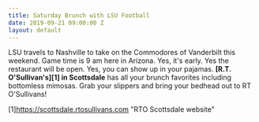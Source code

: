 ```yaml
---
title: Saturday Brunch with LSU Football
date: 2019-09-21 09:00:00 Z
layout: default
---
```


LSU travels to Nashville to take on the Commodores of Vanderbilt this weekend. Game time is 9 am here in Arizona. Yes, it's early. Yes the restaurant will be open. Yes, you can show up in your pajamas. **[R.T. O'Sullivan's][1] in Scottsdale** has all your brunch favorites including bottomless mimosas. Grab your slippers and bring your bedhead out to RT O'Sullivans!

[1]https://scottsdale.rtosullivans.com "RTO Scottsdale website"
